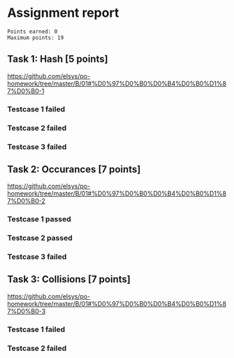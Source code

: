 # Assignment report
```
Points earned: 0
Maximum points: 19
```
## Task 1: Hash [5 points]
https://github.com/elsys/po-homework/tree/master/B/01#%D0%97%D0%B0%D0%B4%D0%B0%D1%87%D0%B0-1

### Testcase 1 failed
### Testcase 2 failed
### Testcase 3 failed
## Task 2: Occurances [7 points]
https://github.com/elsys/po-homework/tree/master/B/01#%D0%97%D0%B0%D0%B4%D0%B0%D1%87%D0%B0-2

### Testcase 1 passed
### Testcase 2 passed
### Testcase 3 failed
## Task 3: Collisions [7 points]
https://github.com/elsys/po-homework/tree/master/B/01#%D0%97%D0%B0%D0%B4%D0%B0%D1%87%D0%B0-3

### Testcase 1 failed
### Testcase 2 failed

